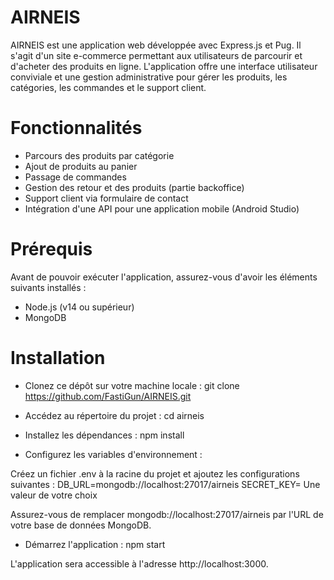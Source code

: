 # AIRNEIS
AIRNEIS est une application web développée avec Express.js et Pug. Il s'agit d'un site e-commerce permettant aux utilisateurs de parcourir et d'acheter des produits en ligne. L'application offre une interface utilisateur conviviale et une gestion administrative pour gérer les produits, les catégories, les commandes et le support client.

# Fonctionnalités
- Parcours des produits par catégorie
- Ajout de produits au panier
- Passage de commandes
- Gestion des retour et des produits (partie backoffice)
- Support client via formulaire de contact
- Intégration d'une API pour une application mobile (Android Studio)

# Prérequis
Avant de pouvoir exécuter l'application, assurez-vous d'avoir les éléments suivants installés :
- Node.js (v14 ou supérieur)
- MongoDB

# Installation
- Clonez ce dépôt sur votre machine locale : git clone https://github.com/FastiGun/AIRNEIS.git
- Accédez au répertoire du projet : cd airneis
- Installez les dépendances : npm install
  
- Configurez les variables d'environnement :

Créez un fichier .env à la racine du projet et ajoutez les configurations suivantes :
DB_URL=mongodb://localhost:27017/airneis
SECRET_KEY= Une valeur de votre choix

Assurez-vous de remplacer mongodb://localhost:27017/airneis par l'URL de votre base de données MongoDB.

- Démarrez l'application : npm start

L'application sera accessible à l'adresse http://localhost:3000.
